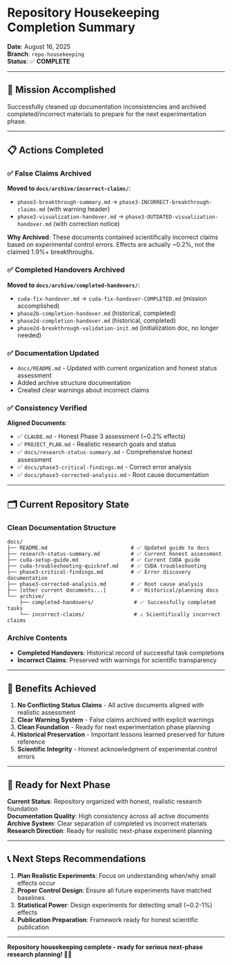 # Repository Housekeeping Completion Summary

**Date**: August 16, 2025  
**Branch**: `repo-housekeeping`  
**Status**: ✅ **COMPLETE**

---

## 🎯 **Mission Accomplished**

Successfully cleaned up documentation inconsistencies and archived completed/incorrect materials to prepare for the next experimentation phase.

---

## 📋 **Actions Completed**

### ✅ **False Claims Archived**
**Moved to `docs/archive/incorrect-claims/`**:
- `phase3-breakthrough-summary.md` → `phase3-INCORRECT-breakthrough-claims.md` (with warning header)
- `phase3-visualization-handover.md` → `phase3-OUTDATED-visualization-handover.md` (with correction notice)

**Why Archived**: These documents contained scientifically incorrect claims based on experimental control errors. Effects are actually ~0.2%, not the claimed 1.9%+ breakthroughs.

### ✅ **Completed Handovers Archived**  
**Moved to `docs/archive/completed-handovers/`**:
- `cuda-fix-handover.md` → `cuda-fix-handover-COMPLETED.md` (mission accomplished)
- `phase2b-completion-handover.md` (historical, completed)
- `phase2d-completion-handover.md` (historical, completed)
- `phase2d-breakthrough-validation-init.md` (initialization doc, no longer needed)

### ✅ **Documentation Updated**
- `docs/README.md` - Updated with current organization and honest status assessment
- Added archive structure documentation
- Created clear warnings about incorrect claims

### ✅ **Consistency Verified**
**Aligned Documents**:
- ✅ `CLAUDE.md` - Honest Phase 3 assessment (~0.2% effects)
- ✅ `PROJECT_PLAN.md` - Realistic research goals and status  
- ✅ `docs/research-status-summary.md` - Comprehensive honest assessment
- ✅ `docs/phase3-critical-findings.md` - Correct error analysis
- ✅ `docs/phase3-corrected-analysis.md` - Root cause documentation

---

## 🗂️ **Current Repository State**

### **Clean Documentation Structure**
```
docs/
├── README.md                           # ✅ Updated guide to docs
├── research-status-summary.md          # ✅ Current honest assessment  
├── cuda-setup-guide.md                 # ✅ Current CUDA guide
├── cuda-troubleshooting-quickref.md    # ✅ CUDA troubleshooting
├── phase3-critical-findings.md         # ✅ Error discovery documentation
├── phase3-corrected-analysis.md        # ✅ Root cause analysis
├── [other current documents...]        # ✅ Historical/planning docs
└── archive/
    ├── completed-handovers/             # ✅ Successfully completed tasks
    └── incorrect-claims/                # ⚠️ Scientifically incorrect claims
```

### **Archive Contents**
- **Completed Handovers**: Historical record of successful task completions
- **Incorrect Claims**: Preserved with warnings for scientific transparency

---

## 🎯 **Benefits Achieved**

1. **No Conflicting Status Claims** - All active documents aligned with realistic assessment
2. **Clear Warning System** - False claims archived with explicit warnings
3. **Clean Foundation** - Ready for next experimentation phase planning
4. **Historical Preservation** - Important lessons learned preserved for future reference
5. **Scientific Integrity** - Honest acknowledgment of experimental control errors

---

## 🚀 **Ready for Next Phase**

**Current Status**: Repository organized with honest, realistic research foundation  
**Documentation Quality**: High consistency across all active documents  
**Archive System**: Clear separation of completed vs incorrect materials  
**Research Direction**: Ready for realistic next-phase experiment planning  

---

## 📞 **Next Steps Recommendations**

1. **Plan Realistic Experiments**: Focus on understanding when/why small effects occur
2. **Proper Control Design**: Ensure all future experiments have matched baselines  
3. **Statistical Power**: Design experiments for detecting small (~0.2-1%) effects
4. **Publication Preparation**: Framework ready for honest scientific publication

---

**Repository housekeeping complete - ready for serious next-phase research planning! 🧹✨**